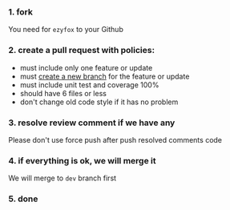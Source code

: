 ### 1. fork

You need for `ezyfox` to your Github

### 2. create a pull request with policies:

- must include only one feature or update
- must [create a new branch](https://docs.github.com/en/github/collaborating-with-pull-requests/proposing-changes-to-your-work-with-pull-requests/creating-a-pull-request) for the feature or update
- must include unit test and coverage 100%
- should have 6 files or less
- don't change old code style if it has no problem
    
### 3. resolve review comment if we have any

Please don't use force push after push resolved comments code

### 4. if everything is ok, we will merge it

We will merge to `dev` branch first

### 5. done
